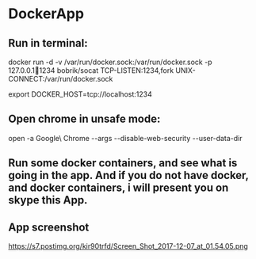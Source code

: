 # DockerApp

## Run in terminal: 

docker run -d -v /var/run/docker.sock:/var/run/docker.sock -p 127.0.0.1:1234:1234 bobrik/socat TCP-LISTEN:1234,fork UNIX-CONNECT:/var/run/docker.sock

export DOCKER_HOST=tcp://localhost:1234

## Open chrome in unsafe mode: 

open -a Google\ Chrome --args --disable-web-security --user-data-dir

## Run some docker containers, and see what is going in the app. And if you do not have docker, and docker containers, i will present you on skype this App.


## App screenshot 
https://s7.postimg.org/kir90trfd/Screen_Shot_2017-12-07_at_01.54.05.png
